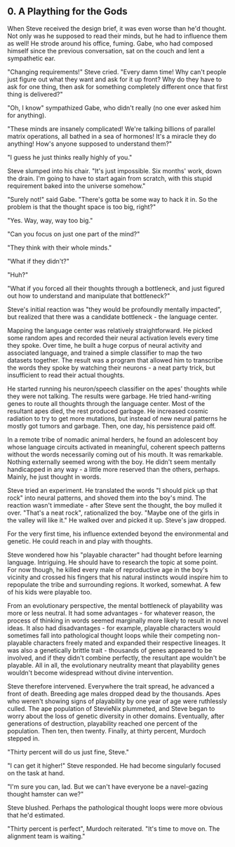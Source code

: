 ## 0. A Plaything for the Gods

When Steve received the design brief, it was even worse than he'd thought. Not only was he supposed to read their minds, but he had to influence them as well! He strode around his office, fuming. Gabe, who had composed himself since the previous conversation, sat on the couch and lent a sympathetic ear.

"Changing requirements!" Steve cried. "Every damn time! Why can't people just figure out what they want and ask for it up front? Why do they have to ask for one thing, then ask for something completely different once that first thing is delivered?"

"Oh, I know" sympathized Gabe, who didn't really (no one ever asked him for anything).

"These minds are insanely complicated! We're talking billions of parallel matrix operations, all bathed in a sea of hormones! It's a miracle they do anything! How's anyone supposed to understand them?"

"I guess he just thinks really highly of you."

Steve slumped into his chair. "It's just impossible. Six months' work, down the drain. I'm going to have to start again from scratch, with this stupid requirement baked into the universe somehow."

"Surely not!" said Gabe. "There's gotta be some way to hack it in. So the problem is that the thought space is too big, right?"

"Yes. Way, way, way too big."

"Can you focus on just one part of the mind?"

"They think with their whole minds."

"What if they didn't?"

"Huh?"

"What if you forced all their thoughts through a bottleneck, and just figured out how to understand and manipulate that bottleneck?"

Steve's initial reaction was "they would be profoundly mentally impacted", but realized that there was a candidate bottleneck - the language center.

Mapping the language center was relatively straightforward. He picked some random apes and recorded their neural activation levels every time they spoke. Over time, he built a huge corpus of neural activity and associated language, and trained a simple classifier to map the two datasets together. The result was a program that allowed him to transcribe the words they spoke by watching their neurons - a neat party trick, but insufficient to read their actual thoughts. 

He started running his neuron/speech classifier on the apes' thoughts while they were not talking. The results were garbage. He tried hand-writing genes to route all thoughts through the language center. Most of the resultant apes died, the rest produced garbage. He increased cosmic radiation to try to get more mutations, but instead of new neural patterns he mostly got tumors and garbage. Then, one day, his persistence paid off.

In a remote tribe of nomadic animal herders, he found an adolescent boy whose language circuits activated in meaningful, coherent speech patterns without the words necessarily coming out of his mouth. It was remarkable. Nothing externally seemed wrong with the boy. He didn't seem mentally handicapped in any way - a little more reserved than the others, perhaps. Mainly, he just thought in words.

Steve tried an experiment. He translated the words "I should pick up that rock" into neural patterns, and shoved them into the boy's mind. The reaction wasn't immediate - after Steve sent the thought, the boy mulled it over. "That's a neat rock", rationalized the boy. "Maybe one of the girls in the valley will like it." He walked over and picked it up. Steve's jaw dropped.

For the very first time, his influence extended beyond the environmental and genetic. He could reach in and play with thoughts.

Steve wondered how his "playable character" had thought before learning language. Intriguing. He should have to research the topic at some point. For now though, he killed every male of reproductive age in the boy's vicinity and crossed his fingers that his natural instincts would inspire him to repopulate the tribe and surrounding regions. It worked, somewhat. A few of his kids were playable too.

From an evolutionary perspective, the mental bottleneck of playability was more or less neutral. It had some advantages - for whatever reason, the process of thinking in words seemed marginally more likely to result in novel ideas. It also had disadvantages - for example, playable characters would sometimes fall into pathological thought loops while their competing non-playable characters freely mated and expanded their respective lineages. It was also a genetically brittle trait - thousands of genes appeared to be involved, and if they didn't combine perfectly, the resultant ape wouldn't be playable. All in all, the evolutionary neutrality meant that playability genes wouldn't become widespread without divine intervention.

Steve therefore intervened. Everywhere the trait spread, he advanced a front of death. Breeding age males dropped dead by the thousands. Apes who weren't showing signs of playability by one year of age were ruthlessly culled. The ape population of StevieNix plummeted, and Steve began to worry about the loss of genetic diversity in other domains. Eventually, after generations of destruction, playability reached one percent of the population. Then ten, then twenty. Finally, at thirty percent, Murdoch stepped in.

"Thirty percent will do us just fine, Steve."

"I can get it higher!" Steve responded. He had become singularly focused on the task at hand.

"I'm sure you can, lad. But we can't have everyone be a navel-gazing thought hamster can we?"

Steve blushed. Perhaps the pathological thought loops were more obvious that he'd estimated.

"Thirty percent is perfect", Murdoch reiterated. "It's time to move on. The alignment team is waiting."

